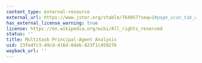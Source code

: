 ```yaml
---
content_type: external-resource
external_url: https://www.jstor.org/stable/764957?seq=1#page_scan_tab_contents
has_external_license_warning: true
license: https://en.wikipedia.org/wiki/All_rights_reserved
status: ''
title: Multitask Principal-Agent Analysis
uid: 23fe4fc3-49cd-416d-8deb-823f1c459276
wayback_url: ''
---
```

